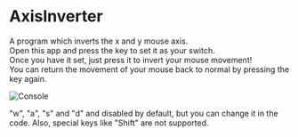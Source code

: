 # AxisInverter
A program which inverts the x and y mouse axis.\
Open this app and press the key to set it as your switch.\
Once you have it set, just press it to invert your mouse movement!\
You can return the movement of your mouse back to normal by pressing the key again.

![Console](https://i.imgur.com/DEiynGo.png)

"w", "a", "s" and "d" and disabled by default, but you can change it in the code.
Also, special keys like "Shift" are not supported.